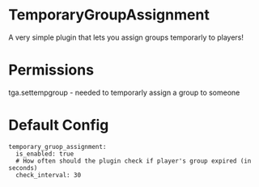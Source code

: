 # TemporaryGroupAssignment
A very simple plugin that lets you assign groups temporarly to players!
# Permissions
tga.settempgroup - needed to temporarly assign a group to someone
# Default Config
```
temporary_gruop_assignment:
  is_enabled: true
  # How often should the plugin check if player's group expired (in seconds)
  check_interval: 30
```
